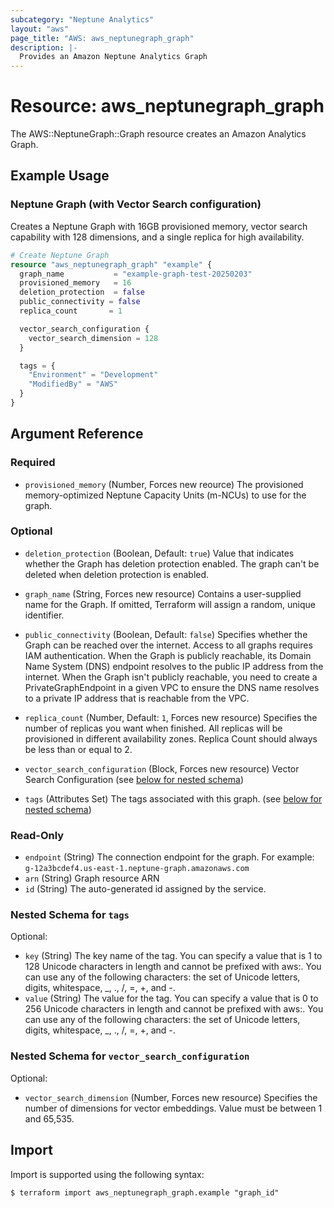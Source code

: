 ```yaml
---
subcategory: "Neptune Analytics"
layout: "aws"
page_title: "AWS: aws_neptunegraph_graph"
description: |-
  Provides an Amazon Neptune Analytics Graph
---
```


# Resource: aws_neptunegraph_graph

The AWS::NeptuneGraph::Graph resource creates an Amazon Analytics Graph.

## Example Usage

### Neptune Graph (with Vector Search configuration)

Creates a Neptune Graph with 16GB provisioned memory, vector search capability with 128 dimensions, and a single replica for high availability.

```terraform
# Create Neptune Graph
resource "aws_neptunegraph_graph" "example" {
  graph_name           = "example-graph-test-20250203"
  provisioned_memory   = 16
  deletion_protection  = false
  public_connectivity = false
  replica_count       = 1

  vector_search_configuration {
    vector_search_dimension = 128
  }

  tags = {
    "Environment" = "Development"
    "ModifiedBy" = "AWS"
  }
}
```

## Argument Reference

### Required

- `provisioned_memory` (Number, Forces new reource) The provisioned memory-optimized Neptune Capacity Units (m-NCUs) to use for the graph.

### Optional

- `deletion_protection` (Boolean, Default: `true`) Value that indicates whether the Graph has deletion protection enabled. The graph can't be deleted when deletion protection is enabled.

- `graph_name` (String, Forces new resource) Contains a user-supplied name for the Graph. If omitted, Terraform will assign a random, unique identifier.

- `public_connectivity` (Boolean, Default: `false`) Specifies whether the Graph can be reached over the internet. Access to all graphs requires IAM authentication.  When the Graph is publicly reachable, its Domain Name System (DNS) endpoint resolves to the public IP address from the internet.  When the Graph isn't publicly reachable, you need to create a PrivateGraphEndpoint in a given VPC to ensure the DNS name resolves to a private IP address that is reachable from the VPC.

- `replica_count` (Number, Default: `1`, Forces new resource) Specifies the number of replicas you want when finished. All replicas will be provisioned in different availability zones.  Replica Count should always be less than or equal to 2.

- `vector_search_configuration` (Block, Forces new resource) Vector Search Configuration (see [below for nested schema](#nestedatt--vector_search_configuration))

- `tags` (Attributes Set) The tags associated with this graph. (see [below for nested schema](#nestedatt--tags))

### Read-Only

- `endpoint` (String) The connection endpoint for the graph. For example: `g-12a3bcdef4.us-east-1.neptune-graph.amazonaws.com`
- `arn` (String) Graph resource ARN
- `id` (String) The auto-generated id assigned by the service.

<a id="nestedatt--tags"></a>
### Nested Schema for `tags`

Optional:

- `key` (String) The key name of the tag. You can specify a value that is 1 to 128 Unicode characters in length and cannot be prefixed with aws:. You can use any of the following characters: the set of Unicode letters, digits, whitespace, _, ., /, =, +, and -.
- `value` (String) The value for the tag. You can specify a value that is 0 to 256 Unicode characters in length and cannot be prefixed with aws:. You can use any of the following characters: the set of Unicode letters, digits, whitespace, _, ., /, =, +, and -.


<a id="nestedatt--vector_search_configuration"></a>
### Nested Schema for `vector_search_configuration`

Optional:

- `vector_search_dimension` (Number, Forces new resource) Specifies the number of dimensions for vector embeddings.  Value must be between 1 and 65,535.

## Import

Import is supported using the following syntax:

```shell
$ terraform import aws_neptunegraph_graph.example "graph_id"
```